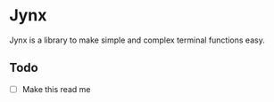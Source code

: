 # Jynx
Jynx is a library to make simple and complex terminal functions easy.

## Todo
- [ ] Make this read me
